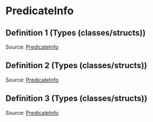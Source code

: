 # PredicateInfo

## Definition 1 (Types (classes/structs))

Source: [PredicateInfo](../../csrc/device_lower/analysis/thread_predicate.h#L46)

## Definition 2 (Types (classes/structs))

Source: [PredicateInfo](../../csrc/index_compute.h#L364)

## Definition 3 (Types (classes/structs))

Source: [PredicateInfo](../../csrc/predicate_compute.h#L87)

